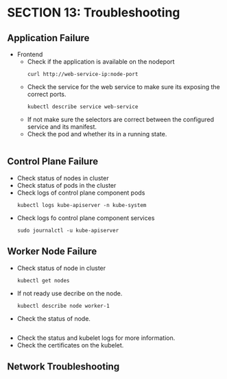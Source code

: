 # SECTION 13: Troubleshooting

## Application Failure
* Frontend
  * Check if the application is available on the nodeport
    ```
    curl http://web-service-ip:node-port
    ```
  * Check the service for the web service to make sure its exposing the correct ports.
    ```
    kubectl describe service web-service
    ```
  * If not make sure the selectors are correct between the configured service and its manifest.
  * Check the pod and whether its in a running state.
    ```

    ```
## Control Plane Failure
* Check status of nodes in cluster
* Check status of pods in the cluster
* Check logs of control plane component pods
  ```
  kubectl logs kube-apiserver -n kube-system
  ```
* Check logs fo control plane component services
  ```
  sudo journalctl -u kube-apiserver 
  ```
## Worker Node Failure
* Check status of node in cluster
  ```
  kubectl get nodes
  ```
* If not ready use decribe on the node.
  ```
  kubectl describe node worker-1
  ```
* Check the status of node.
  ```

  ```
* Check the status and kubelet logs for more information.
* Check the certificates on the kubelet.
## Network Troubleshooting